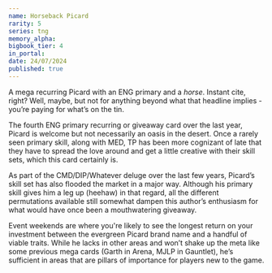 ```yaml
---
name: Horseback Picard
rarity: 5
series: tng
memory_alpha:
bigbook_tier: 4
in_portal:
date: 24/07/2024
published: true
---
```


A mega recurring Picard with an ENG primary and a *horse*. Instant cite, right? Well, maybe, but not for anything beyond what that headline implies - you’re paying for what’s on the tin.

The fourth ENG primary recurring or giveaway card over the last year, Picard is welcome but not necessarily an oasis in the desert. Once a rarely seen primary skill, along with MED, TP has been more cognizant of late that they have to spread the love around and get a little creative with their skill sets, which this card certainly is.

As part of the CMD/DIP/Whatever deluge over the last few years, Picard’s skill set has also flooded the market in a major way. Although his primary skill gives him a leg up (heehaw) in that regard, all the different permutations available still somewhat dampen this author’s enthusiasm for what would have once been a mouthwatering giveaway. 

Event weekends are where you're likely to see the longest return on your investment between the evergreen Picard brand name and a handful of viable traits. While he lacks in other areas and won’t shake up the meta like some previous mega cards (Garth in Arena, MJLP in Gauntlet), he’s sufficient in areas that are pillars of importance for players new to the game.
